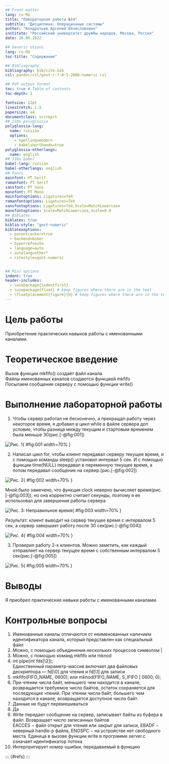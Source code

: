```yaml
---
## Front matter
lang: ru-RU
title: "Лабораторная работа №14"
subtitle: "Дисциплина: Операционные системы"
author: "Кондратьев Арсений Вячеславович"
institute: "Российский университет дружбы народов, Москва, Россия"
date: 26.09.2022

## Generic otions
lang: ru-RU
toc-title: "Содержание"

## Bibliography
bibliography: bib/cite.bib
csl: pandoc/csl/gost-r-7-0-5-2008-numeric.csl

## Pdf output format
toc: true # Table of contents
toc-depth: 2

fontsize: 12pt
linestretch: 1.5
papersize: a4
documentclass: scrreprt
## I18n polyglossia
polyglossia-lang:
  name: russian
  options:
	- spelling=modern
	- babelshorthands=true
polyglossia-otherlangs:
  name: english
## I18n babel
babel-lang: russian
babel-otherlangs: english
## Fonts
mainfont: PT Serif
romanfont: PT Serif
sansfont: PT Sans
monofont: PT Mono
mainfontoptions: Ligatures=TeX
romanfontoptions: Ligatures=TeX
sansfontoptions: Ligatures=TeX,Scale=MatchLowercase
monofontoptions: Scale=MatchLowercase,Scale=0.9
## Biblatex
biblatex: true
biblio-style: "gost-numeric"
biblatexoptions:
  - parentracker=true
  - backend=biber
  - hyperref=auto
  - language=auto
  - autolang=other*
  - citestyle=gost-numeric


## Misc options
indent: true
header-includes:
  - \usepackage{indentfirst}
  - \usepackage{float} # keep figures where there are in the text
  - \floatplacement{figure}{H} # keep figures where there are in the text
---
```


# Цель работы

Приобретение практических навыков работы с именованными каналами.

# Теоретическое введение

Вызов функции mkfifo() создаёт файл канала  
Файлы именованных каналов создаются функцией mkfifo  
Посылаем сообщение серверу с помощью функции write()  

# Выполнение лабораторной работы

1.	Чтобы сервер работал не бесконечно, а прекращал работу через некоторое время, я добавил в цикл while в файле сервера доп условие, чтобы разница между текущим и стартовым временем была меньше 30(рис.[-@fig:001])

![Рис. 1](image/3.png){ #fig:001 width=70% }
 
2. Написал цикл for, чтобы клиент передавал серверу текущее время, и с помощью команды sleep() установил интервал 5 сек. И с помощью фцнкции time(NULL) передавал в переменную текущее время, а потом передавал сообщение на сервер.(рис.[-@fig:002])

 ![Рис. 2](image/4.png){ #fig:002 width=70% }
 
 Мной было замечено, что функция clock неверно вычисляет время(рис.[-@fig:003]), но она корректно считает секунды, поэтому я ее использовал для завершения работы сервера
 
 ![Рис. 3: Неправильное время](image/1.png){ #fig:003 width=70% }
 
 Результат: клиент выводит на сервер текущее время с интервалом 5 сек, а сервер завершает работу после 30 сек(рис.[-@fig:004])
 
 ![Рис. 4](image/2.png){ #fig:004 width=70% }
 
3. Проверил работу 2-х клиентов. Можно заметить, как каждый отправляет на сервер текущее время с собственным интервалом 5 сек(рис.[-@fig:005])  

![Рис. 5](image/5.png){ #fig:005 width=70% }

# Выводы

Я приобрел практические навыки работы с именованными каналами.


# Контрольные вопросы

 1. Именованные каналы отличаются от неименованных наличием
идентификатора канала, который представлен как специальный файл  
2. Можно, с помощью объединения нескольких процессов символом |   
3. Можно, с помощью команд mkfifo или mknod  
4. int pipe(int fds[\2]);  
Единственный параметр-массив включает два файловых дескриптора — fd[\0] для чтения и fd[\1] для записи  
 5. mkfifo(FIFO_NAME, 0600); или mknod(FIFO_NAME, S_IFIFO | 0600, 0);  
 6. При чтении числа байт, меньшего чем находится в канале, возвращается требуемое число байтов, остаток сохраняется для последующих чтений. При чтении числа байт, большего чем находится в канале, возвращается доступное число байт.  
 7. Данные не будут перемешиваться  
 8. Да
 9. Write передает сообщение на сервер, записывает байты из буфера в файл. Возвращает число записанных байтов  
 EACCES − файл открыт для чтения или закрыт для записи,
EBADF − неверный handle-р файла,
ENOSPC − на устройстве нет свободного места.
Единица в вызове функции write в программе server.c означает идентификатор потока  
10. Интерпритирует номер ошибки, передаваемый в функцию

::: {#refs}
:::
